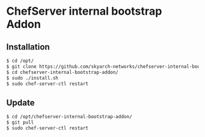 ChefServer internal bootstrap Addon
===================================


Installation
---------------


```sh
$ cd /opt/
$ git clone https://github.com/skyarch-networks/chefserver-internal-bootstrap-addon
$ cd chefserver-internal-bootstrap-addon/
$ sudo ./install.sh
$ sudo chef-server-ctl restart
```


Update
---------------


```sh
$ cd /opt/chefserver-internal-bootstrap-addon/
$ git pull
$ sudo chef-server-ctl restart
```
